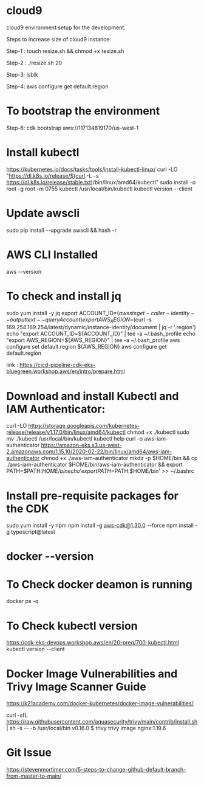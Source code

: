 # cloud9
cloud9 environment setup for the development.

Steps to increase size of cloud9 instance:

Step-1 : touch resize.sh && chmod +x resize.sh

Step-2 : ./resize.sh 20

Step-3: lsblk 

Step-4: aws configure get default.region

# To bootstrap the environment 
Step-6: cdk bootstrap aws://117134819170/us-west-1

# Install kubectl
https://kubernetes.io/docs/tasks/tools/install-kubectl-linux/
curl -LO "https://dl.k8s.io/release/$(curl -L -s https://dl.k8s.io/release/stable.txt)/bin/linux/amd64/kubectl"
sudo install -o root -g root -m 0755 kubectl /usr/local/bin/kubectl
kubectl version --client

# Update awscli

sudo pip install --upgrade awscli && hash -r

# AWS CLI Installed
aws --version

# To check and install jq
sudo yum install -y jq
export ACCOUNT_ID=$(aws sts get-caller-identity --output text --query Account)
export AWS_REGION=$(curl -s 169.254.169.254/latest/dynamic/instance-identity/document | jq -r '.region')
echo "export ACCOUNT_ID=${ACCOUNT_ID}" | tee -a ~/.bash_profile
echo "export AWS_REGION=${AWS_REGION}" | tee -a ~/.bash_profile
aws configure set default.region ${AWS_REGION}
aws configure get default.region

link : https://cicd-pipeline-cdk-eks-bluegreen.workshop.aws/en/intro/prepare.html

# Download and install Kubectl and IAM Authenticator:

curl -LO https://storage.googleapis.com/kubernetes-release/release/v1.17.0/bin/linux/amd64/kubectl
chmod +x ./kubectl
sudo mv ./kubectl /usr/local/bin/kubectl
kubectl help
curl -o aws-iam-authenticator https://amazon-eks.s3.us-west-2.amazonaws.com/1.15.10/2020-02-22/bin/linux/amd64/aws-iam-authenticator
chmod +x ./aws-iam-authenticator
mkdir -p $HOME/bin && cp ./aws-iam-authenticator $HOME/bin/aws-iam-authenticator && export PATH=$PATH:$HOME/bin
echo 'export PATH=$PATH:$HOME/bin' >> ~/.bashrc

# Install pre-requisite packages for the CDK

sudo yum install -y npm
npm install -g aws-cdk@1.30.0 --force
npm install -g typescript@latest

# docker --version

# To Check docker deamon is running 
docker ps -q

# To Check kubectl version
https://cdk-eks-devops.workshop.aws/en/20-preq/700-kubectl.html
kubectl version --client

# Docker Image Vulnerabilities and Trivy Image Scanner Guide 
https://k21academy.com/docker-kubernetes/docker-image-vulnerabilities/

curl -sfL https://raw.githubusercontent.com/aquasecurity/trivy/main/contrib/install.sh | sh -s -- -b /usr/local/bin v0.16.0
$ trivy
trivy image nginx:1.19.6

# Git Issue 
https://stevenmortimer.com/5-steps-to-change-github-default-branch-from-master-to-main/
